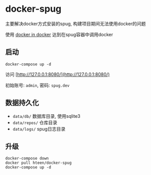 # docker-spug

主要解决docker方式安装的spug, 构建项目期间无法使用docker的问题

使用 [docker in docker](https://hub.docker.com/_/docker) 达到在spug容器中调用docker


## 启动

```shel
docker-compose up -d
```

访问 [http://127.0.0.1:8080/](http://127.0.0.1:8080/)

初始账号: `admin`, 密码: `spug.dev`

## 数据持久化

* `data/db/` 数据库目录, 使用sqlite3
* `data/repos/` 仓库目录
* `data/logs/` spug日志目录

## 升级

```shel
docker-compose down
docker pull hteen/docker-spug
docker-compose up -d
```